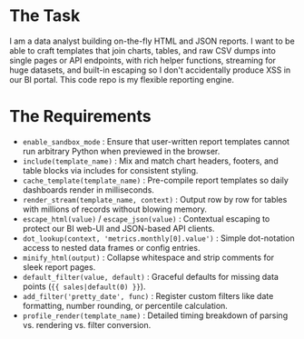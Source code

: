 # The Task

I am a data analyst building on-the-fly HTML and JSON reports. I want to be able to craft templates that join charts, tables, and raw CSV dumps into single pages or API endpoints, with rich helper functions, streaming for huge datasets, and built-in escaping so I don't accidentally produce XSS in our BI portal. This code repo is my flexible reporting engine.

# The Requirements

* `enable_sandbox_mode` : Ensure that user-written report templates cannot run arbitrary Python when previewed in the browser.  
* `include(template_name)` : Mix and match chart headers, footers, and table blocks via includes for consistent styling.  
* `cache_template(template_name)` : Pre-compile report templates so daily dashboards render in milliseconds.  
* `render_stream(template_name, context)` : Output row by row for tables with millions of records without blowing memory.  
* `escape_html(value)` / `escape_json(value)` : Contextual escaping to protect our BI web-UI and JSON-based API clients.  
* `dot_lookup(context, 'metrics.monthly[0].value')` : Simple dot-notation access to nested data frames or config entries.  
* `minify_html(output)` : Collapse whitespace and strip comments for sleek report pages.  
* `default_filter(value, default)` : Graceful defaults for missing data points (`{{ sales|default(0) }}`).  
* `add_filter('pretty_date', func)` : Register custom filters like date formatting, number rounding, or percentile calculation.  
* `profile_render(template_name)` : Detailed timing breakdown of parsing vs. rendering vs. filter conversion.  
